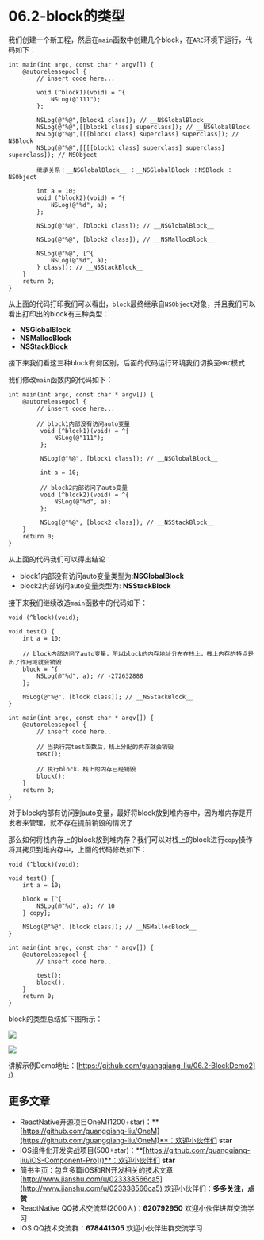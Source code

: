 # 06.2-block的类型

我们创建一个新工程，然后在`main`函数中创建几个block，在`ARC`环境下运行，代码如下：

```
int main(int argc, const char * argv[]) {
    @autoreleasepool {
        // insert code here...
        
        void (^block1)(void) = ^{
            NSLog(@"111");
        };
        
        NSLog(@"%@",[block1 class]); // __NSGlobalBlock__
        NSLog(@"%@",[[block1 class] superclass]); // __NSGlobalBlock
        NSLog(@"%@",[[[block1 class] superclass] superclass]); // NSBlock
        NSLog(@"%@",[[[[block1 class] superclass] superclass] superclass]); // NSObject
        
        继承关系：__NSGlobalBlock__ ：__NSGlobalBlock ：NSBlock ：NSObject
        
        int a = 10;
        void (^block2)(void) = ^{
            NSLog(@"%d", a);
        };
        
        NSLog(@"%@", [block1 class]); // __NSGlobalBlock__
        
        NSLog(@"%@", [block2 class]); // __NSMallocBlock__
        
        NSLog(@"%@", [^{
            NSLog(@"%d", a);
        } class]); // __NSStackBlock__
    }
    return 0;
}
```

从上面的代码打印我们可以看出，`block`最终继承自`NSObject`对象，并且我们可以看出打印出的block有三种类型：

* __NSGlobalBlock__
* __NSMallocBlock__
* __NSStackBlock__

接下来我们看这三种block有何区别，后面的代码运行环境我们切换至`MRC`模式

我们修改`main`函数内的代码如下：

```
int main(int argc, const char * argv[]) {
    @autoreleasepool {
        // insert code here...
        
        // block1内部没有访问auto变量
         void (^block1)(void) = ^{
             NSLog(@"111");
         };
         
         NSLog(@"%@", [block1 class]); // __NSGlobalBlock__
        
         int a = 10;
         
         // block2内部访问了auto变量
         void (^block2)(void) = ^{
             NSLog(@"%d", a);
         };
         
         NSLog(@"%@", [block2 class]); // __NSStackBlock__
    }
    return 0;
}
```

从上面的代码我们可以得出结论：

* block1内部没有访问auto变量类型为:__NSGlobalBlock__
* block2内部访问auto变量类型为: __NSStackBlock__

接下来我们继续改造`main`函数中的代码如下：

```
void (^block)(void);

void test() {
    int a = 10;
    
    // block内部访问了auto变量，所以block的内存地址分布在栈上，栈上内存的特点是出了作用域就会销毁
    block = ^{
        NSLog(@"%d", a); // -272632888
    };
    
    NSLog(@"%@", [block class]); // __NSStackBlock__
}

int main(int argc, const char * argv[]) {
    @autoreleasepool {
        // insert code here...
        
        // 当执行完test函数后，栈上分配的内存就会销毁
        test();
        
        // 执行block，栈上的内存已经销毁
        block();
    }
    return 0;
}
```

对于block内部有访问到auto变量，最好将block放到堆内存中，因为堆内存是开发者来管理，就不存在提前销毁的情况了

那么如何将栈内存上的block放到堆内存？我们可以对栈上的block进行`copy`操作将其拷贝到堆内存中，上面的代码修改如下：

```
void (^block)(void);

void test() {
    int a = 10;
    
    block = [^{
        NSLog(@"%d", a); // 10
    } copy];
    
    NSLog(@"%@", [block class]); // __NSMallocBlock__
}

int main(int argc, const char * argv[]) {
    @autoreleasepool {
        // insert code here...
        
        test();
        block();
    }
    return 0;
}
```

block的类型总结如下图所示：

![](https://imgs-1257778377.cos.ap-shanghai.myqcloud.com/QQ20200205-162444@2x.png)

![](https://imgs-1257778377.cos.ap-shanghai.myqcloud.com/QQ20200205-162509@2x.png)


讲解示例Demo地址：[https://github.com/guangqiang-liu/06.2-BlockDemo2]()


## 更多文章
* ReactNative开源项目OneM(1200+star)：**[https://github.com/guangqiang-liu/OneM](https://github.com/guangqiang-liu/OneM)**：欢迎小伙伴们 **star**
* iOS组件化开发实战项目(500+star)：**[https://github.com/guangqiang-liu/iOS-Component-Pro]()**：欢迎小伙伴们 **star**
* 简书主页：包含多篇iOS和RN开发相关的技术文章[http://www.jianshu.com/u/023338566ca5](http://www.jianshu.com/u/023338566ca5) 欢迎小伙伴们：**多多关注，点赞**
* ReactNative QQ技术交流群(2000人)：**620792950** 欢迎小伙伴进群交流学习
* iOS QQ技术交流群：**678441305** 欢迎小伙伴进群交流学习
